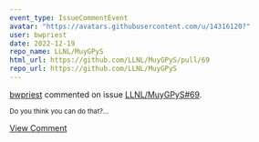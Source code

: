 ```yaml
---
event_type: IssueCommentEvent
avatar: "https://avatars.githubusercontent.com/u/14316120?"
user: bwpriest
date: 2022-12-19
repo_name: LLNL/MuyGPyS
html_url: https://github.com/LLNL/MuyGPyS/pull/69
repo_url: https://github.com/LLNL/MuyGPyS
---
```


<a href='https://github.com/bwpriest' target='_blank'>bwpriest</a> commented on issue <a href='https://github.com/LLNL/MuyGPyS/pull/69' target='_blank'>LLNL/MuyGPyS#69</a>.

<small>Do you think you can do that?...</small>

<a href='https://github.com/LLNL/MuyGPyS/pull/69' target='_blank'>View Comment</a>